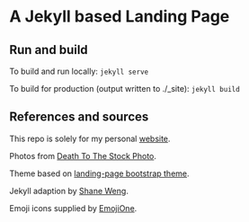 # A Jekyll based Landing Page

## Run and build

To build and run locally:
`jekyll serve`

To build for production (output written to ./\_site):
`jekyll build`

## References and sources

This repo is solely for my personal [website](https://henziger.se).

Photos from [Death To The Stock Photo](http://deathtothestockphoto.com/).

Theme based on [landing-page bootstrap theme](http://startbootstrap.com/templates/landing-page/).

Jekyll adaption by [Shane Weng](https://github.com/swcool/landing-page-theme).

Emoji icons supplied by [EmojiOne](http://emojione.com/).

